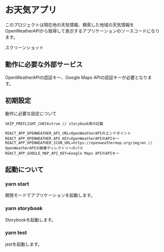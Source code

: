 # お天気アプリ

このプロジェクトは現在地の天気情報、検索した地域の天気情報をOpenWeatherAPIから取得して表示するアプリケーションのソースコードになります。

スクリーンショット

## 動作に必要な外部サービス

OpenWeatherAPIの認証キー、Google Maps APIの認証キーが必要となります。

## 初期設定

動作に必要な設定について

```bash:.env
SKIP_PREFLIGHT_CHECK=true // storybook用の記載
```

```bash:.env.local
REACT_APP_OPENWEATHER_API_URL=OpenWeatherAPIのエンドポイント
REACT_APP_OPENWEATHER_API_KEY=OpenWeatherAPIのAPIキー
REACT_APP_OPENWEATHER_ICON_URL=https://openweathermap.org/img/wn // OpenWeatherAPIの画像ディレクトリへのパス
REACT_APP_GOOGLE_MAP_API_KEY=Google Maps APIのAPIキー
```

## 起動について

### yarn start

開発モードでアプリケーションを起動します。

### yarn storybook

Storybookを起動します。

### yarn test

jestを起動します。
